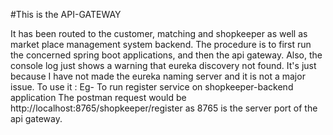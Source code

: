 #This is the API-GATEWAY
<p>
It has been routed to the customer, matching and shopkeeper as well as market place management system backend.
The procedure is to first run the concerned spring boot applications, and then the api gateway.
Also, the console log just shows a warning that eureka discovery not found. It's just because I have not made the eureka naming server and it is not a major issue.
To use it :
Eg- To run register service on shopkeeper-backend application
The postman request would be http://localhost:8765/shopkeeper/register
as 8765 is the server port of the api gateway.
</p> 